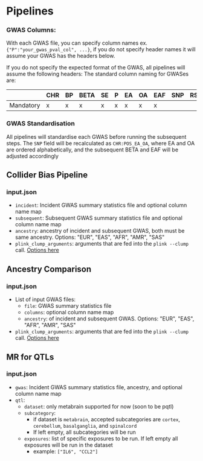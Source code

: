 # Pipelines

### GWAS Columns:

With each GWAS file, you can specify column names ex. `{"P":"your_gwas_pval_col", ...}`, if you do not specify header names it will assume your GWAS has the headers below.

If you do not specify the expected format of the GWAS, all pipelines will assume the following headers:
The standard column naming for GWASes are:

|           | CHR | BP  | BETA | SE  | P   | EA  | OA  | EAF | SNP | RSID |
|-----------|-----|-----|------|-----|-----|-----|-----|-----|-----|:-----|
| Mandatory | x   | x   | x    | x   | x   | x   | x   | x   |     |      |

### GWAS Standardisation

All pipelines will standardise each GWAS before running the subsequent steps.  The `SNP` field will be recalculated as `CHR:POS_EA_OA`, where EA and OA are ordered alphabetically, and the subsequent BETA and EAF will be adjusted accordingly

## Collider Bias Pipeline

### input.json

* `incident`: Incident GWAS summary statistics file and optional column name map
* `subsequent`: Subsequent GWAS summary statistics file and optional column name map
* `ancestry`: ancestry of incident and subsequent GWAS, both must be same ancestry.  Options: "EUR", "EAS", "AFR", "AMR", "SAS"
* `plink_clump_arguments`: arguments that are fed into the `plink --clump` call.  [Options here](https://zzz.bwh.harvard.edu/plink/clump.shtml)

## Ancestry Comparison

### input.json
* List of input GWAS files:
  * `file`: GWAS summary statistics file
  * `columns`: optional column name map
  * `ancestry`: of incident and subsequent GWAS.  Options: "EUR", "EAS", "AFR", "AMR", "SAS"
* `plink_clump_arguments`: arguments that are fed into the `plink --clump` call.  [Options here](https://zzz.bwh.harvard.edu/plink/clump.shtml)

## MR for QTLs 

### input.json
* `gwas`: Incident GWAS summary statistics file, ancestry, and optional column name map
* `qtl`:
  * `dataset`: only metabrain supported for now (soon to be pqtl)
  * `subcategory`:
    * if dataset is `metabrain`, accepted subcategories are `cortex`, `cerebellum`, `basalganglia`, and `spinalcord`
    * If left empty, all subcategories will be run
  * `exposures`: list of specific exposures to be run. If left empty all exposures will be run in the dataset
    * example: `["IL6", "CCL2"]`
